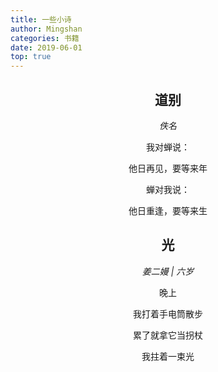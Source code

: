 ```yaml
---
title: 一些小诗
author: Mingshan
categories: 书籍
date: 2019-06-01
top: true
---
```


## <center>道别</center>

*<center>佚名</center>*

<center>
我对蝉说：

他日再见，要等来年


蝉对我说：

他日重逢，要等来生
</center>

<!-- more -->

## <center>光</center>

*<center>姜二嫚 | 六岁</center>*

<center>
晚上

我打着手电筒散步

累了就拿它当拐杖

我拄着一束光
</center>